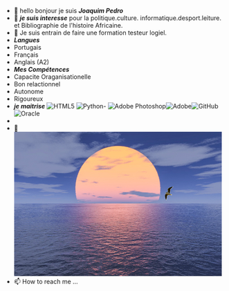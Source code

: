 - 👋 hello bonjour je suis ***_Joaquim Pedro_***   
- 👀 ***je suis interesse*** pour la politique.culture. informatique.desport.leiture. et Bibliographie de l'histoire Africaine.
- 🌱 Je suis entrain  de faire  une formation testeur logiel.
- ***Langues***
- Portugais
- Français
- Anglais (A2)
- ***Mes Compétences***
- Capacite Oraganisationelle
- Bon relactionnel 
- Autonome
- Rigoureux
- ***je maitrise***	<img alt="HTML5" src="https://img.shields.io/badge/html5-%23E34F26.svg?style=for-the-badge&logo=html5&logoColor=white"/>
<img alt="Python" src="https://img.shields.io/badge/python-%2314354C.svg?style=for-the-badge&logo=python&logoColor=white"/>- <img alt="Adobe Photoshop" src="https://img.shields.io/badge/adobephotoshop-%2331A8FF.svg?style=for-the-badge&logo=adobephotoshop&logoColor=white"/><img alt="Adobe" src="https://img.shields.io/badge/adobe-%23FF0000.svg?style=for-the-badge&logo=adobe&logoColor=white"/><img alt="GitHub" src="https://img.shields.io/badge/github-%23121011.svg?style=for-the-badge&logo=github&logoColor=white"/>
	<img alt="Oracle" src ="https://img.shields.io/badge/oracle-%23F00000.svg?style=for-the-badge&logo=oracle&logoColor=white" />
- 
- 💞️ ![ soleil ](https://github.com/joaquim2509pedro/joaquim2509pedro/blob/main/horizonte.jpg)
- 📫 How to reach me ...

<!---
joaquim2509pedro/joaquim2509pedro is a ✨ special ✨ repository because its `README.md` (this file) appears on your GitHub profile.
You can click the Preview link to take a look at your changes.
--->
